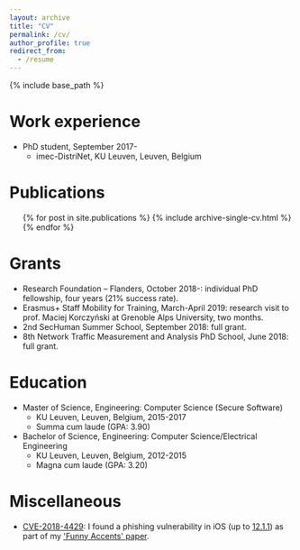 ```yaml
---
layout: archive
title: "CV"
permalink: /cv/
author_profile: true
redirect_from:
  - /resume
---
```


{% include base_path %}

Work experience
======
* PhD student, September 2017-
  * imec-DistriNet, KU Leuven, Leuven, Belgium

Publications
======
  <ul>{% for post in site.publications %}
    {% include archive-single-cv.html %}
  {% endfor %}</ul>

Grants
======
* Research Foundation – Flanders, October 2018-: individual PhD fellowship, four years (21% success rate).
* Erasmus+ Staff Mobility for Training, March-April 2019: research visit to prof. Maciej Korczyński at Grenoble Alps University, two months.
* 2nd SecHuman Summer School, September 2018: full grant.
* 8th Network Traffic Measurement and Analysis PhD School, June 2018: full grant.

Education
======
* Master of Science, Engineering: Computer Science (Secure Software)
  * KU Leuven, Leuven, Belgium, 2015-2017
  * Summa cum laude (GPA: 3.90)
* Bachelor of Science, Engineering: Computer Science/Electrical Engineering
  * KU Leuven, Leuven, Belgium, 2012-2015
  * Magna cum laude (GPA: 3.20)

Miscellaneous
======
* [CVE-2018-4429](https://nvd.nist.gov/vuln/detail/CVE-2018-4429): I found a phishing vulnerability in iOS (up to [12.1.1](https://support.apple.com/en-us/HT209340)) as part of my ['Funny Accents' paper](/publications/funny-accents).

